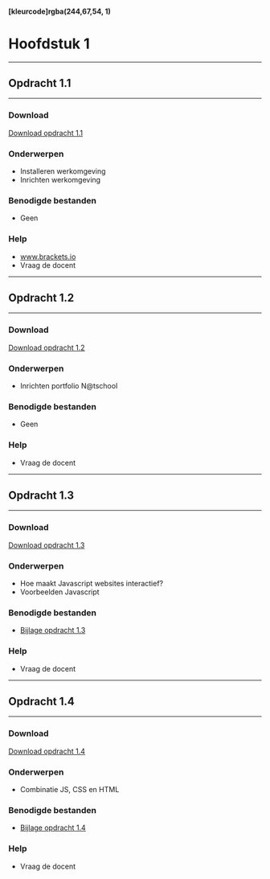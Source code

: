 #### [kleurcode]rgba(244,67,54, 1)

# Hoofdstuk 1

---
## Opdracht 1.1
---

### Download
<a href="https://elo.kw1c.nl/CMS/Studie/811%20ICT-Academie/811%20VakkenInhoud/%5BB.16%20JAV%5D%20Javascript/25187%20%C2%A0%20Applicatie-%20en%20mediaontwikkelaar/Periode%2001/Productie/02.%20Opdrachten/Opdracht%201.1.pdf" target="_blank">Download opdracht 1.1</a>

### Onderwerpen
* Installeren werkomgeving
* Inrichten werkomgeving

### Benodigde bestanden
- Geen

### Help
- <a target="_blank" href="http://www.brackets.io">www.brackets.io</a> 
- Vraag de docent


---
## Opdracht 1.2
---

### Download
<a href="https://elo.kw1c.nl/CMS/Studie/811%20ICT-Academie/811%20VakkenInhoud/%5BB.16%20JAV%5D%20Javascript/25187%20%C2%A0%20Applicatie-%20en%20mediaontwikkelaar/Periode%2001/Productie/02.%20Opdrachten/Opdracht%201.2.pdf" target="_blank">Download opdracht 1.2</a>

### Onderwerpen
* Inrichten portfolio N@tschool

### Benodigde bestanden
- Geen

### Help
- Vraag de docent

---
## Opdracht 1.3
---



### Download
<a href="" target="_blank">Download opdracht 1.3</a>

### Onderwerpen
* Hoe maakt Javascript websites interactief?
* Voorbeelden Javascript

### Benodigde bestanden
- <a href="" target="_blank">Bijlage opdracht 1.3</a>

### Help
- Vraag de docent


---
## Opdracht 1.4
---

### Download
<a href="" target="_blank">Download opdracht 1.4</a>

### Onderwerpen
* Combinatie JS, CSS en HTML

### Benodigde bestanden
- <a href="" target="_blank">Bijlage opdracht 1.4</a>

### Help
- Vraag de docent